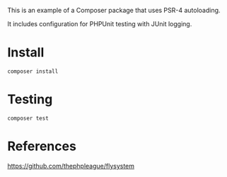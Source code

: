 
This is an example of a Composer package that uses PSR-4 autoloading.

It includes configuration for PHPUnit testing with JUnit logging.


Install
=======

    composer install



Testing
=======

    composer test



References
==========

  https://github.com/thephpleague/flysystem
